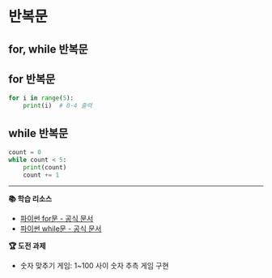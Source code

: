 # 반복문
## for, while 반복문

## for 반복문
```python
for i in range(5):
    print(i)  # 0-4 출력
```

## while 반복문
```python
count = 0
while count < 5:
    print(count)
    count += 1
```

---
**📚 학습 리소스**
- [파이썬 for문 - 공식 문서](https://docs.python.org/ko/3/tutorial/controlflow.html#for-statements)
- [파이썬 while문 - 공식 문서](https://docs.python.org/ko/3/reference/compound_stmts.html#the-while-statement)

**🏆 도전 과제**
- 숫자 맞추기 게임: 1~100 사이 숫자 추측 게임 구현 